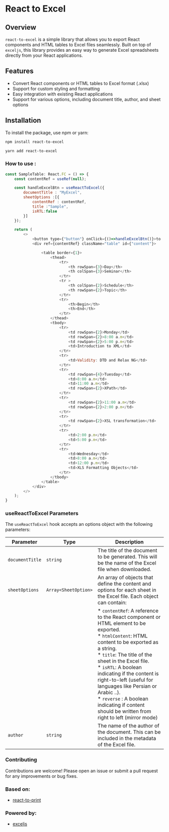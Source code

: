# React to Excel

## Overview
`react-to-excel` is a simple library that allows you to export React components and HTML tables to Excel files seamlessly. Built on top of `exceljs`, this library provides an easy way to generate Excel spreadsheets directly from your React applications.

## Features
- Convert React components or HTML tables to Excel format (.xlsx)
- Support for custom styling and formatting
- Easy integration with existing React applications
- Support for various options, including document title, author, and sheet options

## Installation

To install the package, use npm or yarn:


```bash
npm install react-to-excel
```

```bash
yarn add react-to-excel
```
### How to use :
```js
const SampleTable: React.FC = () => {
    const contentRef = useRef(null);

    const handleExcelBtn = useReactToExcel({
        documentTitle : "MyExcel",
        sheetOptions :[{
            contentRef : contentRef,
            title :"Sample",
            isRTL:false
        }]
    });

    return (
        <>
            <button type={"button"} onClick={()=>handleExcelBtn()}>to .xlsx</button>
            <div ref={contentRef} className="table" id={"content"}>

                <table border={1}>
                    <thead>
                        <tr>
                            <th rowSpan={3}>Day</th>
                            <th colSpan={3}>Seminar</th>
                        </tr>
                        <tr >
                            <th colSpan={2}>Schedule</th>
                            <th rowSpan={2}>Topic</th>
                        </tr>
                        <tr>
                            <th>Begin</th>
                            <th>End</th>
                        </tr>
                    </thead>
                    <tbody>
                        <tr>
                            <td rowSpan={2}>Monday</td>
                            <td rowSpan={2}>8:00 a.m</td>
                            <td rowSpan={2}>5:00 p.m</td>
                            <td>Introduction to XML</td>
                        </tr>
                        <tr>
                            <td>Validity: DTD and Relax NG</td>
                        </tr>
                        <tr>
                            <td rowSpan={4}>Tuesday</td>
                            <td>8:00 a.m</td>
                            <td>11:00 a.m</td>
                            <td rowSpan={2}>XPath</td>
                        </tr>
                        <tr>
                            <td rowSpan={2}>11:00 a.m</td>
                            <td rowSpan={2}>2:00 p.m</td>
                        </tr>
                        <tr>
                            <td rowSpan={2}>XSL transformation</td>
                        </tr>
                        <tr>
                            <td>2:00 p.m</td>
                            <td>5:00 p.m</td>
                        </tr>
                        <tr>
                            <td>Wednesday</td>
                            <td>8:00 a.m</td>
                            <td>12:00 p.m</td>
                            <td>XLS Formatting Objects</td>
                        </tr>
                    </tbody>
                </table>
            </div>
        </>
    );
}
```

### useReactToExcel Parameters

The `useReactToExcel` hook accepts an options object with the following parameters:


| Parameter | Type | Description |
| --- | --- | --- |
| `documentTitle` | `string` | The title of the document to be generated. This will be the name of the Excel file when downloaded. |
| `sheetOptions` | `Array<SheetOption>` | An array of objects that define the content and options for each sheet in the Excel file. Each object can contain: |
|     |     | *   `contentRef`: A reference to the React component or HTML element to be exported.<br>*   `htmlContent`: HTML content to be exported as a string.<br>*   `title`: The title of the sheet in the Excel file.<br>*   `isRTL`: A boolean indicating if the content is right-to-left (useful for languages like Persian or Arabic ..).<br>* `reverse` : A boolean indicating if content should be written from right to left (mirror mode) | `pageStyle` | `string` | **`Note`:** only works when `htmlContent` is used.<br> you can use it to set the page style of the excel file.
| `author` | `string` | The name of the author of the document. This can be included in the metadata of the Excel file. | 



### Contributing
Contributions are welcome! Please open an issue or submit a pull request for any improvements or bug fixes.

### Based on: 
+ [react-to-print](https://github.com/MatthewHerbst/react-to-print)

### Powered by:
+ [exceljs](https://github.com/exceljs/exceljs.git)
